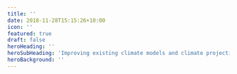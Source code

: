 ```yaml
---
title: ''
date: 2018-11-28T15:15:26+10:00
icon: ''
featured: true
draft: false
heroHeading: ''
heroSubHeading: 'Improving existing climate models and climate projections with better sea ice representation'
heroBackground: ''
---
```

